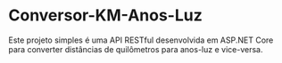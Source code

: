 # Conversor-KM-Anos-Luz
 Este projeto simples é uma API RESTful desenvolvida em ASP.NET Core para converter distâncias de quilômetros para anos-luz e vice-versa.
